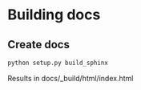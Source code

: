 # Building docs

## Create docs

```bash
python setup.py build_sphinx
```

Results in docs/_build/html/index.html